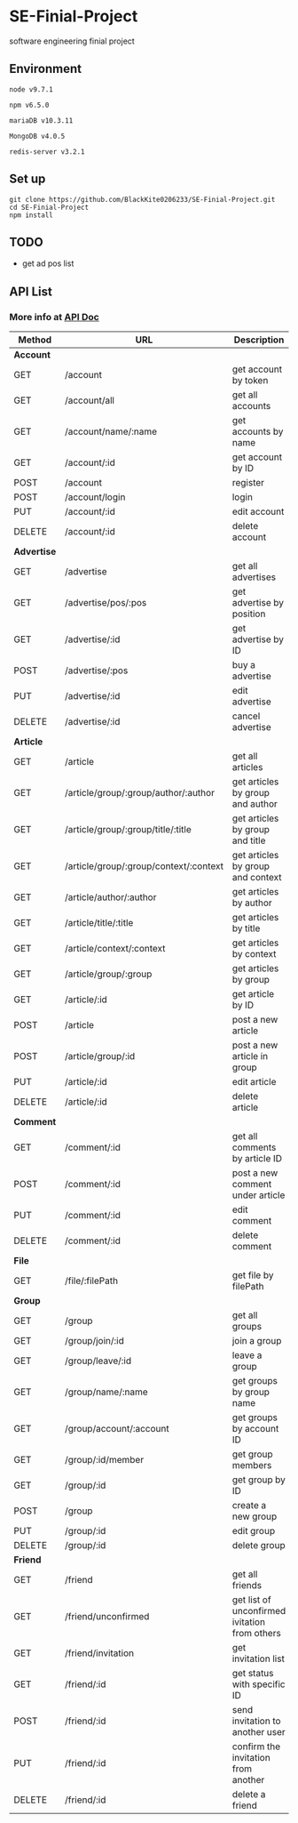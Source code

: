 # SE-Finial-Project

software engineering finial project

## Environment

```
node v9.7.1

npm v6.5.0

mariaDB v10.3.11

MongoDB v4.0.5

redis-server v3.2.1
```

## Set up

```
git clone https://github.com/BlackKite0206233/SE-Finial-Project.git
cd SE-Finial-Project
npm install
```

## TODO

- get ad pos list

## API List

### More info at [API Doc](./APIdoc.md)

| Method | URL | Description |
| --- | --- | --- |
| **Account** |
| GET | /account | get account by token |
| GET | /account/all | get all accounts |
| GET | /account/name/:name | get accounts by name |
| GET | /account/:id | get account by ID |
| POST | /account | register |
| POST | /account/login | login |
| PUT | /account/:id | edit account |
| DELETE | /account/:id | delete account |
| **Advertise** |
| GET | /advertise | get all advertises |
| GET | /advertise/pos/:pos | get advertise by position |
| GET | /advertise/:id | get advertise by ID |
| POST | /advertise/:pos | buy a advertise |
| PUT | /advertise/:id | edit advertise |
| DELETE | /advertise/:id | cancel advertise |
| **Article** |
| GET | /article | get all articles |
| GET | /article/group/:group/author/:author | get articles by group and author |
| GET | /article/group/:group/title/:title | get articles by group and title |
| GET | /article/group/:group/context/:context | get articles by group and context |
| GET | /article/author/:author | get articles by author |
| GET | /article/title/:title | get articles by title |
| GET | /article/context/:context | get articles by context |
| GET | /article/group/:group | get articles by group |
| GET | /article/:id | get article by ID |
| POST | /article | post a new article |
| POST | /article/group/:id | post a new article in group |
| PUT | /article/:id | edit article |
| DELETE | /article/:id | delete article |
| **Comment** |
| GET | /comment/:id | get all comments by article ID |
| POST | /comment/:id | post a new comment under article |
| PUT | /comment/:id | edit comment |
| DELETE | /comment/:id | delete comment |
| **File** |
| GET | /file/:filePath | get file by filePath |
| **Group** |
| GET | /group | get all groups |
| GET | /group/join/:id | join a group |
| GET | /group/leave/:id | leave a group |
| GET | /group/name/:name | get groups by group name |
| GET | /group/account/:account | get groups by account ID |
| GET | /group/:id/member | get group members |
| GET | /group/:id | get group by ID |
| POST | /group | create a new group |
| PUT | /group/:id | edit group |
| DELETE | /group/:id | delete group |
| **Friend** |
| GET | /friend | get all friends |
| GET | /friend/unconfirmed | get list of unconfirmed ivitation from others |
| GET | /friend/invitation | get invitation list |
| GET | /friend/:id | get status with specific ID |
| POST | /friend/:id | send invitation to another user|
| PUT | /friend/:id | confirm the invitation from another |
| DELETE | /friend/:id | delete a friend |